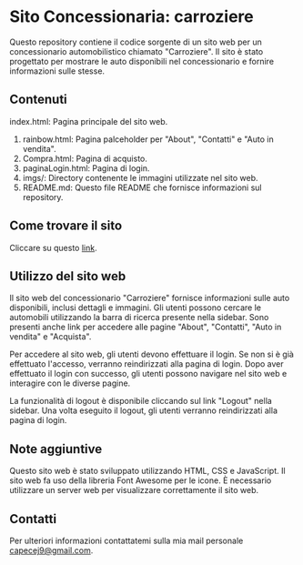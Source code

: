 # Sito Concessionaria: carroziere

Questo repository contiene il codice sorgente di un sito web per un concessionario automobilistico chiamato "Carroziere". Il sito è stato progettato per mostrare le auto disponibili nel concessionario e fornire informazioni sulle stesse.
## Contenuti

index.html: Pagina principale del sito web.
1. rainbow.html: Pagina palceholder per "About", "Contatti" e "Auto in vendita".
2. Compra.html: Pagina di acquisto.
3. paginaLogin.html: Pagina di login.
4. imgs/: Directory contenente le immagini utilizzate nel sito web.
5. README.md: Questo file README che fornisce informazioni sul repository.

## Come trovare il sito

Cliccare su questo [link](https://alternanzaoverzoom.github.io/Jacopo-Capece-Concessionario/).

## Utilizzo del sito web

Il sito web del concessionario "Carroziere" fornisce informazioni sulle auto disponibili, inclusi dettagli e immagini. Gli utenti possono cercare le automobili utilizzando la barra di ricerca presente nella sidebar. Sono presenti anche link per accedere alle pagine "About", "Contatti", "Auto in vendita" e "Acquista".

Per accedere al sito web, gli utenti devono effettuare il login. Se non si è già effettuato l'accesso, verranno reindirizzati alla pagina di login. Dopo aver effettuato il login con successo, gli utenti possono navigare nel sito web e interagire con le diverse pagine.

La funzionalità di logout è disponibile cliccando sul link "Logout" nella sidebar. Una volta eseguito il logout, gli utenti verranno reindirizzati alla pagina di login.

## Note aggiuntive

Questo sito web è stato sviluppato utilizzando HTML, CSS e JavaScript.
Il sito web fa uso della libreria Font Awesome per le icone.
È necessario utilizzare un server web per visualizzare correttamente il sito web.

## Contatti

Per ulteriori informazioni contattatemi sulla mia mail personale [capecej9@gmail.com](capecej9@gmail.com).
